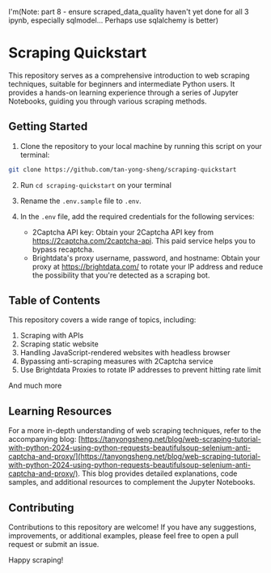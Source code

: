 I'm(Note: part 8 - ensure scraped_data_quality haven't yet done for all 3 ipynb, especially sqlmodel...
Perhaps use sqlalchemy is better)

# Scraping Quickstart

This repository serves as a comprehensive introduction to web scraping techniques, suitable for beginners and intermediate Python users. It provides a hands-on learning experience through a series of Jupyter Notebooks, guiding you through various scraping methods.

## Getting Started

1. Clone the repository to your local machine by running this script on your terminal:
  ```bash
  git clone https://github.com/tan-yong-sheng/scraping-quickstart
  ```

2. Run `cd scraping-quickstart` on your terminal

2. Rename the `.env.sample` file to `.env`.

3. In the `.env` file, add the required credentials for the following services:

    - 2Captcha API key: Obtain your 2Captcha API key from https://2captcha.com/2captcha-api. This paid service helps you to bypass recaptcha.
    - Brightdata's proxy username, password, and hostname: Obtain your proxy at https://brightdata.com/ to rotate your IP address and reduce the possibility that you're detected as a scraping bot.


## Table of Contents

This repository covers a wide range of topics, including:

1. Scraping with APIs
2. Scraping static website
3. Handling JavaScript-rendered websites with headless browser
4. Bypassing anti-scraping measures with 2Captcha service
5. Use Brightdata Proxies to rotate IP addresses to prevent hitting rate limit

And much more

## Learning Resources
For a more in-depth understanding of web scraping techniques, refer to the accompanying blog: [https://tanyongsheng.net/blog/web-scraping-tutorial-with-python-2024-using-python-requests-beautifulsoup-selenium-anti-captcha-and-proxy/](https://tanyongsheng.net/blog/web-scraping-tutorial-with-python-2024-using-python-requests-beautifulsoup-selenium-anti-captcha-and-proxy/). This blog provides detailed explanations, code samples, and additional resources to complement the Jupyter Notebooks.

## Contributing
Contributions to this repository are welcome! If you have any suggestions, improvements, or additional examples, please feel free to open a pull request or submit an issue.

Happy scraping!
